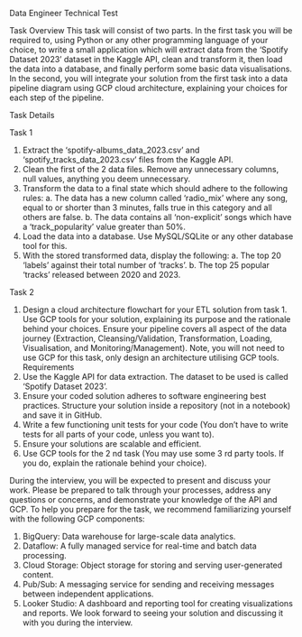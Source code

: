 Data Engineer Technical Test

Task Overview
This task will consist of two parts.
In the first task you will be required to, using Python or any other programming language of your choice, to write a small
application which will extract data from the ‘Spotify Dataset 2023’ dataset in the Kaggle API, clean and transform it, then
load the data into a database, and finally perform some basic data visualisations.
In the second, you will integrate your solution from the first task into a data pipeline diagram using GCP cloud architecture,
explaining your choices for each step of the pipeline.

Task Details

Task 1
1. Extract the ‘spotify-albums_data_2023.csv’ and ‘spotify_tracks_data_2023.csv’ files from the Kaggle API.
2. Clean the first of the 2 data files. Remove any unnecessary columns, null values, anything you deem unnecessary.
3. Transform the data to a final state which should adhere to the following rules:
a. The data has a new column called ‘radio_mix’ where any song, equal to or shorter than 3 minutes, falls
true in this category and all others are false.
b. The data contains all ‘non-explicit’ songs which have a ‘track_popularity’ value greater than 50%.
4. Load the data into a database. Use MySQL/SQLite or any other database tool for this.
5. With the stored transformed data, display the following:
a. The top 20 ‘labels’ against their total number of ‘tracks’.
b. The top 25 popular ‘tracks’ released between 2020 and 2023.

Task 2
1. Design a cloud architecture flowchart for your ETL solution from task 1. Use GCP tools for your solution,
explaining its purpose and the rationale behind your choices. Ensure your pipeline covers all aspect of the data
journey (Extraction, Cleansing/Validation, Transformation, Loading, Visualisation, and Monitoring/Management).
Note, you will not need to use GCP for this task, only design an architecture utilising GCP tools.
Requirements
1. Use the Kaggle API for data extraction. The dataset to be used is called ‘Spotify Dataset 2023’.
2. Ensure your coded solution adheres to software engineering best practices. Structure your solution inside a
repository (not in a notebook) and save it in GitHub.
3. Write a few functioning unit tests for your code (You don’t have to write tests for all parts of your code, unless
you want to).
4. Ensure your solutions are scalable and efficient.
5. Use GCP tools for the 2 nd task (You may use some 3 rd party tools. If you do, explain the rationale behind your
choice).


During the interview, you will be expected to present and discuss your work. Please be prepared to talk through your
processes, address any questions or concerns, and demonstrate your knowledge of the API and GCP.
To help you prepare for the task, we recommend familiarizing yourself with the following GCP components:
1. BigQuery: Data warehouse for large-scale data analytics.
2. Dataflow: A fully managed service for real-time and batch data processing.
3. Cloud Storage: Object storage for storing and serving user-generated content.
4. Pub/Sub: A messaging service for sending and receiving messages between independent applications.
5. Looker Studio: A dashboard and reporting tool for creating visualizations and reports.
We look forward to seeing your solution and discussing it with you during the interview.
